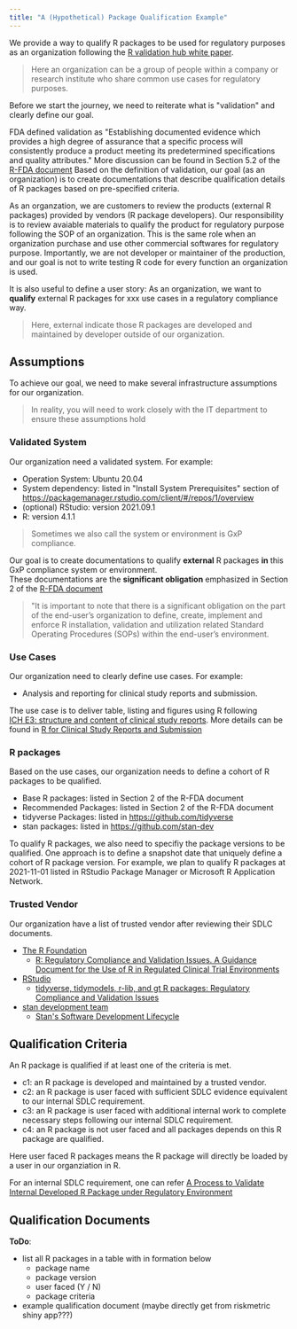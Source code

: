 ```yaml
---
title: "A (Hypothetical) Package Qualification Example"
---
```


We provide a way to qualify R packages to be used for regulatory purposes as an organization 
following the [R validation hub white paper](https://www.pharmar.org/white-paper/).

> Here an organization can be a group of people within a company or research institute who share common use cases for regulatory purposes. 

Before we start the journey, we need to reiterate what is "validation" and clearly define our goal.

FDA defined validation as "Establishing documented evidence which provides a high degree of
assurance that a specific process will consistently produce a product meeting its predetermined specifications
and quality attributes." More discussion can be found in Section 5.2 of the [R-FDA document](https://www.r-project.org/doc/R-FDA.pdf)
Based on the definition of validation, our goal (as an organization) is to create documentations 
that describe qualification details of R packages based on pre-specified criteria. 


As an organzation, we are customers to review the products (external R packages) provided
by vendors (R package developers). 
Our responsibility is to review avaiable materials to qualify the product for regulatory purpose following the SOP of an organization. 
This is the same role when an organization purchase and use other commercial softwares for regulatory purpose.
Importantly, we are not developer or maintainer of the production, and our goal is not to write testing R code for every function an organization is used. 

It is also useful to define a user story: As an organization, we want to **qualify** external R packages 
for xxx use cases in a regulatory compliance way. 

> Here, external indicate those R packages are developed and maintained by developer outside of our organization. 

## Assumptions 

To achieve our goal, we need to make several infrastructure assumptions for our organization.

> In reality, you will need to work closely with the IT department to ensure these assumptions hold

### Validated System 

Our organization need a validated system. For example:

- Operation System: Ubuntu 20.04  
- System dependency: listed in "Install System Prerequisites" section of https://packagemanager.rstudio.com/client/#/repos/1/overview 
- (optional) RStudio: version 2021.09.1 
- R: version 4.1.1

> Sometimes we also call the system or environment is GxP compliance. 

Our goal is to create documentations to qualify **external** 
R packages **in** this GxP compliance system or environment.  
These documentations are the **significant obligation** emphasized 
in Section 2 of the [R-FDA document](https://www.r-project.org/doc/R-FDA.pdf)

> "It is important to note that there is a significant obligation on the part of the end-user’s organization to
> define, create, implement and enforce R installation, validation and utilization related Standard Operating
> Procedures (SOPs) within the end-user’s environment.

### Use Cases 

Our organization need to clearly define use cases. For example:

- Analysis and reporting for clinical study reports and submission. 

The use case is to deliver table, listing and figures using R following  
[ICH E3: structure and content of clinical study reports](https://database.ich.org/sites/default/files/E3_Guideline.pdf).
More details can be found in [R for Clinical Study Reports and Submission](https://r4csr.org/)

### R packages 

Based on the use cases, our organization needs to define a cohort of R packages to be qualified.

- Base R packages: listed in Section 2 of the R-FDA document
- Recommended Packages: listed in Section 2 of the R-FDA document
- tidyverse Packages: listed in https://github.com/tidyverse
- stan packages: listed in https://github.com/stan-dev

To qualify R packages, we also need to specifiy the package versions to be qualified. 
One approach is to define a snapshot date that uniquely define a cohort of R package version. 
For example, we plan to qualify R packages at 2021-11-01 listed in RStudio Package Manager or Microsoft R Application Network.

### Trusted Vendor 

Our organization have a list of trusted vendor after reviewing their SDLC documents.   

- [The R Foundation](https://www.r-project.org/foundation/)
  + [R: Regulatory Compliance and Validation Issues. A Guidance Document for the Use of R in Regulated Clinical Trial Environments](https://www.r-project.org/doc/R-FDA.pdf)
- [RStudio](https://www.rstudio.com/) 
  + [tidyverse, tidymodels, r-lib, and gt R packages: Regulatory Compliance and Validation Issues](https://resources.rstudio.com/assets/img/validation-tidy.pdf)
- [stan development team](https://mc-stan.org/about/team/)
  + [Stan's Software Development Lifecycle](https://mc-stan.org/docs/sdlc.html)

## Qualification Criteria

An R package is qualified if at least one of the criteria is met. 

- c1: an R package is developed and maintained by a trusted vendor. 
- c2: an R package is user faced with sufficient SDLC evidence equivalent to our internal SDLC requirement. 
- c3: an R package is user faced with additional internal work to complete necessary steps following our internal SDLC requirement. 
- c4: an R package is not user faced and all packages depends on this R package are qualified. 

Here user faced R packages means the R package will directly be loaded by a user in our organziation in R. 

For an internal SDLC requirement, one can refer 
[A Process to Validate Internal Developed R Package under Regulatory Environment]( https://www.pharmasug.org/proceedings/2021/SI/PharmaSUG-2021-SI-084.pdf)

## Qualification Documents

**ToDo**:

- list all R packages in a table with in formation below
  + package name
  + package version
  + user faced (Y / N)
  + package criteria
- example qualification document (maybe directly get from riskmetric shiny app???) 






